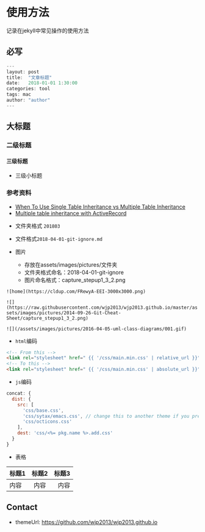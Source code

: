 # 使用方法

记录在jekyll中常见操作的使用方法

## 必写
```js
---
layout: post
title:  "文章标题"
date:   2018-01-01 1:30:00
categories: tool
tags: mac
author: "author"
---
```
## 大标题
### 二级标题
#### 三级标题
- 三级小标题

### 参考资料

* [When To Use Single Table Inheritance vs Multiple Table Inheritance](https://medium.com/@User3141592/when-to-use-single-table-inheritance-vs-multiple-table-inheritance-db7e9733ae2e)
* [Multiple table inheritance with ActiveRecord](http://hakunin.com/mti)


- 文件夹格式 `201803`

- 文件格式`2018-04-01-git-ignore.md`


- 图片
    - 存放在assets/images/pictures/文件夹
    - 文件夹格式命名：2018-04-01-git-ignore
    - 图片命名格式：capture_stepup1_3_2.png

`![home](https://cldup.com/FRewyA-EEI-3000x3000.png)`

`![](https://raw.githubusercontent.com/wjp2013/wjp2013.github.io/master/assets/images/pictures/2014-09-26-Git-Cheat-Sheet/capture_stepup1_3_2.png)`

`![](/assets/images/pictures/2016-04-05-uml-class-diagrams/001.gif)`

- `html`编码

```html
<!-- From this -->
<link rel="stylesheet" href=" {{ '/css/main.min.css' | relative_url }}" type="text/css" />
<!-- To this -->
<link rel="stylesheet" href=" {{ '/css/main.min.css' | absolute_url }}" type="text/css" />
```

- `js`编码

```js
concat: {
  dist: {
    src: [
      'css/base.css',
      'css/sytax/emacs.css', // change this to another theme if you prefer, like vim.css and run grunt
      'css/octicons.css'
    ],
    dest: 'css/<%= pkg.name %>.add.css'
  }
}
```

- 表格

标题1|标题2|标题3
---|:--:|---:
内容|内容|内容



## Contact

* themeUrl: https://github.com/wjp2013/wjp2013.github.io


